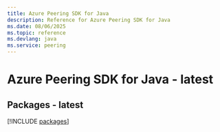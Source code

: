 ```yaml
---
title: Azure Peering SDK for Java
description: Reference for Azure Peering SDK for Java
ms.date: 08/06/2025
ms.topic: reference
ms.devlang: java
ms.service: peering
---
```

# Azure Peering SDK for Java - latest
## Packages - latest
[!INCLUDE [packages](peering-index.md)]